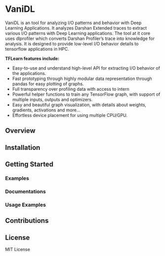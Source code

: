 # VaniDL

VaniDL is an tool for analyzing I/O patterns and behavior with Deep Learning Applications. It analyzes Darshan Extended traces to extract various I/O patterns with Deep Learning applications. The tool at it core uses dlprofiler which converts Darshan Profiler’s trace into knowledge for analysis. It is designed to provide low-level I/O behavior details to tensorflow applications in HPC. 

**TFLearn features include:**

-   Easy-to-use and understand high-level API for extracting I/O behavior of the applications.
-   Fast prototyping through highly modular data representation through pandas for easy plotting of graphs.
-   Full transparency over profiling data with access to intern
-   Powerful helper functions to train any TensorFlow graph, with support of multiple inputs, outputs and optimizers.
-   Easy and beautiful graph visualization, with details about weights, gradients, activations and more...
-   Effortless device placement for using multiple CPU/GPU.

 

## Overview

## Installation

## Getting Started

### Examples

### Documentations

### Usage Examples

## Contributions

## License

MIT License
<!--stackedit_data:
eyJoaXN0b3J5IjpbMTc5OTQ0NTQ5NywtMTQyODQyNzIwMiwxMD
k3MzcyNTk4LDI1NjQ5MjI5NCwxODQ5MTg0NTI0XX0=
-->